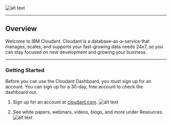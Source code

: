 ![alt text](images/visual_guide/logo.png)

---

## Overview

Welcome to IBM Cloudant. Cloudant is a database-as-a-service that manages, scales, and supports your fast-growing data needs 24x7, so you can stay focused on new development and growing your business.

---

### Getting Started

Before you can use the Cloudant Dashboard, you must sign up for an account. You can sign up for a 30-day, free account to check the dashboard out. 

1. Sign up for an account at [cloudant.com](http://cloudant.com/).
![alt text](images/visual_guide/1_getting_started/1.png)

2. See white papers, webinars, videos, blogs, and more under Resources.
![alt text](images/visual_guide/1_getting_started/2.png)
